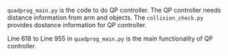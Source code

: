 `quadprog_main.py` is the code to do QP controller. The QP controller needs distance information from arm and objects. The `collision_check.py` provides dostance information for QP controller.

Line 618 to Line 955 in `quadprog_main.py` is the main functionality of QP controller.